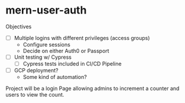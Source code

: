 # mern-user-auth

Objectives
 - [ ] Multiple logins with different privileges (access groups)
	- Configure sessions
	- Decide on either Auth0 or Passport 
- [ ] Unit testing w/ Cypress
	- [ ] Cypress tests included in CI/CD Pipeline
- [ ] GCP deployment?
    - Some kind of automation?


Project will be a login Page allowing admins to increment a counter and users to view the count.
